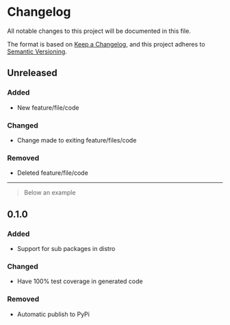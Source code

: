 # Changelog
All notable changes to this project will be documented in this file.

The format is based on [Keep a Changelog](https://keepachangelog.com/en/1.0.0/),
and this project adheres to [Semantic Versioning](https://semver.org/spec/v2.0.0.html).

## Unreleased

### Added

* New feature/file/code 

### Changed

* Change made to exiting feature/files/code

### Removed

* Deleted feature/file/code

------

> Below an example
## 0.1.0

### Added

* Support for sub packages in distro 

### Changed

* Have 100% test coverage in generated code 

### Removed

* Automatic publish to PyPi
